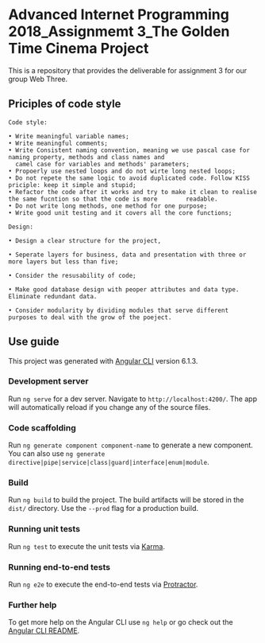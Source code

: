 # Advanced Internet Programming 2018_Assignmemt 3_The Golden Time Cinema Project

This is a repository that provides the deliverable for assignment 3 for our group Web Three. 

## Priciples of code style 
	Code style:
	
	• Write meaningful variable names;
	• Write meaningful comments;
	• Write Consistent naming convention, meaning we use pascal case for naming property, methods and class names and
	  camel case for variables and methods' parameters;
	• Propoerly use nested loops and do not wirte long nested loops;
	• Do not repete the same logic to avoid duplicated code. Follow KISS priciple: keep it simple and stupid; 
	• Refactor the code after it works and try to make it clean to realise the same fucntion so that the code is more  	     readable.
	• Do not write long methods, one method for one purpose;
	• Write good unit testing and it covers all the core functions;
	
	Design:
	
	• Design a clear structure for the project, 

	• Seperate layers for business, data and presentation with three or more layers but less than five; 

	• Consider the resusability of code;

	• Make good database design with peoper attributes and data type. Eliminate redundant data.

	• Consider modularity by dividing modules that serve different purposes to deal with the grow of the poeject. 

## Use guide

This project was generated with [Angular CLI](https://github.com/angular/angular-cli) version 6.1.3.

### Development server

Run `ng serve` for a dev server. Navigate to `http://localhost:4200/`. The app will automatically reload if you change any of the source files.

### Code scaffolding

Run `ng generate component component-name` to generate a new component. You can also use `ng generate directive|pipe|service|class|guard|interface|enum|module`.

### Build

Run `ng build` to build the project. The build artifacts will be stored in the `dist/` directory. Use the `--prod` flag for a production build.

### Running unit tests

Run `ng test` to execute the unit tests via [Karma](https://karma-runner.github.io).

### Running end-to-end tests

Run `ng e2e` to execute the end-to-end tests via [Protractor](http://www.protractortest.org/).

### Further help

To get more help on the Angular CLI use `ng help` or go check out the [Angular CLI README](https://github.com/angular/angular-cli/blob/master/README.md).

